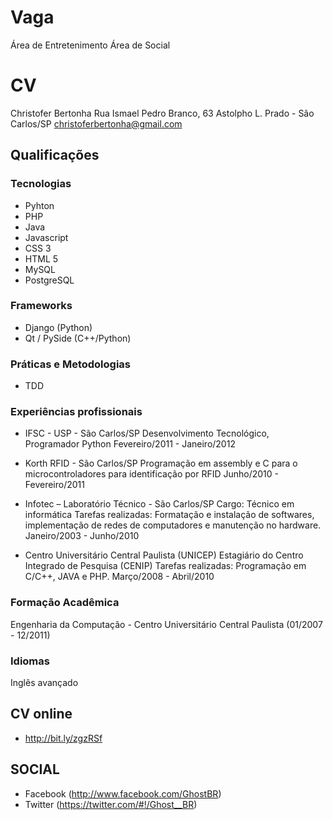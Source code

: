 Vaga
====

Área de Entretenimento
Área de Social

CV
==

Christofer Bertonha
Rua Ismael Pedro Branco, 63
Astolpho L. Prado - São Carlos/SP
christoferbertonha@gmail.com

## Qualificações

### Tecnologias

* Pyhton
* PHP
* Java
* Javascript
* CSS 3
* HTML 5
* MySQL
* PostgreSQL

### Frameworks

* Django (Python)
* Qt / PySide (C++/Python)

### Práticas e Metodologias

* TDD

### Experiências profissionais

* IFSC - USP - São Carlos/SP
  Desenvolvimento Tecnológico, Programador Python
  Fevereiro/2011 - Janeiro/2012

* Korth RFID - São Carlos/SP
  Programação em assembly e C para o microcontroladores para identificação por RFID
  Junho/2010 - Fevereiro/2011

* Infotec – Laboratório Técnico - São Carlos/SP
  Cargo: Técnico em informática
  Tarefas realizadas: Formatação e instalação de softwares, implementação de redes de computadores e manutenção no hardware.
  Janeiro/2003 - Junho/2010

* Centro Universitário Central Paulista (UNICEP)
  Estagiário do Centro Integrado de Pesquisa (CENIP)
  Tarefas realizadas: Programação em C/C++, JAVA e PHP.
  Março/2008 - Abril/2010

### Formação Acadêmica

Engenharia da Computação - Centro Universitário Central Paulista (01/2007 - 12/2011)

### Idiomas

Inglês avançado

## CV online
* http://bit.ly/zgzRSf

## SOCIAL
* Facebook (http://www.facebook.com/GhostBR)
* Twitter (https://twitter.com/#!/Ghost__BR)